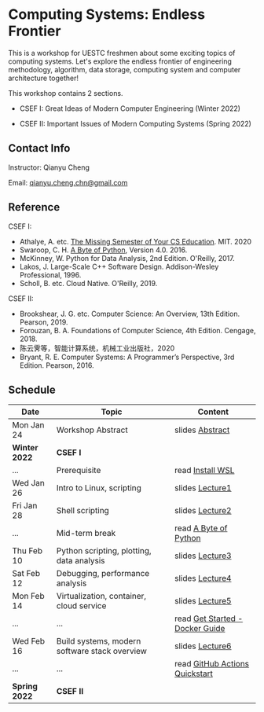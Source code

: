 # Computing Systems: Endless Frontier

This is a workshop for UESTC freshmen about some exciting topics of computing systems. Let's explore the endless frontier of engineering methodology, algorithm, data storage, computing system and computer architecture together!

This workshop contains 2 sections.

- CSEF I: Great Ideas of Modern Computer Engineering (Winter 2022)

- CSEF II: Important Issues of Modern Computing Systems (Spring 2022)

## Contact Info

Instructor: Qianyu Cheng

Email: qianyu.cheng.chn@gmail.com

## Reference

CSEF I:

- Athalye, A. etc. [The Missing Semester of Your CS Education](https://missing.csail.mit.edu/). MIT. 2020
- Swaroop, C. H. [A Byte of Python](https://python.swaroopch.com/), Version 4.0. 2016.
- McKinney, W. Python for Data Analysis, 2nd Edition. O'Reilly, 2017.
- Lakos, J. Large-Scale C++ Software Design. Addison-Wesley Professional, 1996.
- Scholl, B. etc. Cloud Native. O'Reilly, 2019.

CSEF II:

- Brookshear, J. G. etc. Computer Science: An Overview, 13th Edition. Pearson, 2019.
- Forouzan, B. A. Foundations of Computer Science, 4th Edition. Cengage, 2018.
- 陈云霁等，智能计算系统，机械工业出版社，2020
- Bryant, R. E. Computer Systems: A Programmer’s Perspective, 3rd Edition. Pearson, 2016.

## Schedule

| Date            | Topic                                         | Content                                                      |
| --------------- | --------------------------------------------- | ------------------------------------------------------------ |
| Mon Jan 24      | Workshop Abstract                             | slides [Abstract](./slides/abstract.pdf)                     |
| **Winter 2022** | **CSEF I**                                    |                                                              |
| ...             | Prerequisite                                  | read [Install WSL](https://docs.microsoft.com/zh-cn/windows/wsl/install) |
| Wed Jan 26      | Intro to Linux, scripting                     | slides [Lecture1](./slides/p1/lecture1.pdf)                  |
| Fri Jan 28      | Shell scripting                               | slides [Lecture2](./slides/p1/lecture2.pdf)                  |
| ...             | Mid-term break                                | read [A Byte of Python](https://python.swaroopch.com/)       |
| Thu Feb 10      | Python scripting, plotting, data analysis     | slides [Lecture3](./slides/p1/lecture3.pdf)                  |
| Sat Feb 12      | Debugging, performance analysis               | slides [Lecture4](./slides/p1/lecture4.pdf)                  |
| Mon Feb 14      | Virtualization, container, cloud service      | slides [Lecture5](./slides/p1/lecture5.pdf)                  |
| ...             | ...                                           | read [Get Started - Docker Guide](https://docs.docker.com/get-started/) |
| Wed Feb 16      | Build systems, modern software stack overview | slides [Lecture6](./slides/p1/lecture6.pdf)                  |
| ...             | ...                                           | read [GitHub Actions Quickstart](https://docs.github.com/cn/actions/quickstart) |
| **Spring 2022** | **CSEF II**                                   |                                                              |
